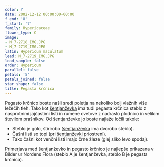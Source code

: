 ```yaml
---
color: Y
date: 2002-12-12 00:00:00+00:00
f_end: '8'
f_start: '7'
family: Hypericaceae
flower_type: C
image:
- M_7-2718_IMG.JPG
- M_7-2719_IMG.JPG
latin: Hypericum maculatum
lead: M_7-2719_IMG.JPG
lead_sample: false
order: Hypericum
parallel: false
petals: '5'
petals_joined: false
star_shape: false
title: Pegasta krčnica
---
```

Pegasto krčnico boste našli sredi poletja na nekoliko bolj vlažnih više ležečih tleh. Tako kot [šentjanževka](../hypericumperforatum/) ima tudi pegasta krčnica steblo z nasprotnimi jajčastimi listi in rumene cvetove z nadraslo plodnico in velikim številom prašnikov. Od šentjanževke jo boste najlaže ločili takole:

-   Steblo je golo, štirirobo ([šentjanževka](../hypericumperforatum/) ima dvorobo steblo).
-   Čašni listi so topi (pri [šentjanževki](../hypericumperforatum/) priostreni).
-   Tako čašni kot venčni listi imajo črne žleze (glej sliko levo spodaj).

Primerjava med šentjanževko in pegasto krčnico je najlepše prikazana v Bilder ur Nordens Flora (steblo A je šentjanževka, steblo B je pegasta krčnica).
